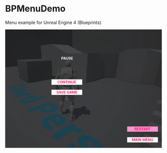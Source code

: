 # BPMenuDemo
Menu example for Unreal Engine 4 (Blueprints)

[![Menu example for Unreal Engine 4](screen.png)](https://youtu.be/e_xSTdhiyjc)
